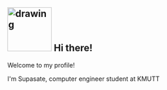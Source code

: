## <img src="[https://raw.githubusercontent.com/kvssankar/kvssankar/main/octo.gif](https://dribbble.com/shots/1899338-Yogocat-Animation/attachments/9034792?mode=media](https://dribbble.com/shots/1899338-Yogocat-Animation/attachments/9034792?mode=media)" alt="drawing" width="100"/> Hi there! 

Welcome to my profile!
<p>
I'm Supasate, computer engineer student at KMUTT
